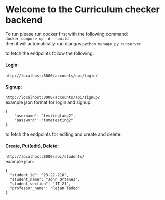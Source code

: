 # Welcome to the Curriculum checker backend  

To run please run docker first with the following command:  
```docker-compose up -d --build```  
then it will automatically run djangos `python manage.py runserver`  

to fetch the endpoints follow the following:  
#### Login:  
```http://localhost:8000/accounts/api/login/```
#### Signup:  
```http://localhost:8000/accounts/api/signup/```  
example json format for login and signup:  
```
{
    "username": "testinglang2",
    "password": "tumetesting2"
}
```

to fetch the endpoints for editing and create and delete:  
#### Create, Put(edit), Delete:  
```http://localhost:8000/api/students/```  
example json:  
```
{
  "student_id": "23-22-210",
  "student_name": "John Ortanez",
  "student_section": "IT-21",
  "professor_name": "Rejan Tadeo"
}
```
